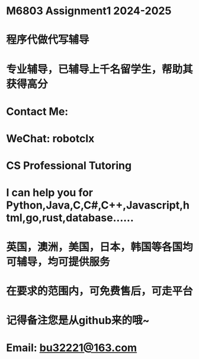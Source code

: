 # M6803 Assignment1 2024-2025

# 程序代做代写辅导

# 专业辅导，已辅导上千名留学生，帮助其获得高分

# Contact Me:

# WeChat: robotclx

# CS Professional Tutoring

# I can help you for Python,Java,C,C#,C++,Javascript,html,go,rust,database......

# 英国，澳洲，美国，日本，韩国等各国均可辅导，均可提供服务

# 在要求的范围内，可免费售后，可走平台

# 记得备注您是从github来的哦~

# Email: bu32221@163.com
